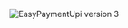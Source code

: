 ![EasyPaymentUpi version 3](https://user-images.githubusercontent.com/49479943/213669553-0d59b97d-54be-482e-ad7e-f190f12a21e4.jpeg)
